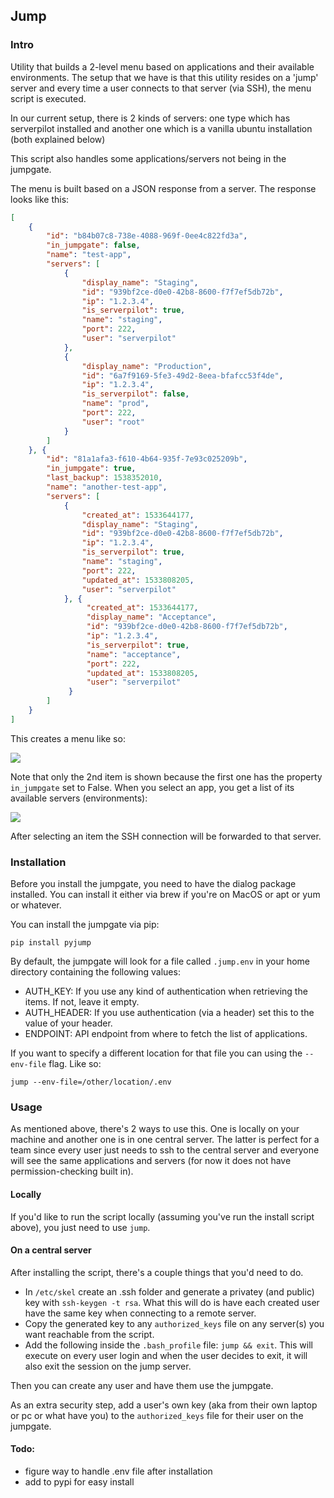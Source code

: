 ## Jump

### Intro 

Utility that builds a 2-level menu based on applications and their available environments. The setup that we have is that
this utility resides on a 'jump' server and every time a user connects to that server (via SSH), the menu script is 
executed. 

In our current setup, there is 2 kinds of servers: one type which has serverpilot installed and another one which is 
a vanilla ubuntu installation (both explained below)

This script also handles some applications/servers not being in the jumpgate.

The menu is built based on a JSON response from a server. The response looks like this:

```json
[
    {
        "id": "b84b07c8-738e-4088-969f-0ee4c822fd3a",
        "in_jumpgate": false,
        "name": "test-app",
        "servers": [
            {
                "display_name": "Staging",
                "id": "939bf2ce-d0e0-42b8-8600-f7f7ef5db72b",
                "ip": "1.2.3.4",
                "is_serverpilot": true,
                "name": "staging",
                "port": 222,
                "user": "serverpilot"
            },
            {
                "display_name": "Production",
                "id": "6a7f9169-5fe3-49d2-8eea-bfafcc53f4de",
                "ip": "1.2.3.4",
                "is_serverpilot": false,
                "name": "prod",
                "port": 222,
                "user": "root"
            }
        ]
    }, {
        "id": "81a1afa3-f610-4b64-935f-7e93c025209b",
        "in_jumpgate": true,
        "last_backup": 1538352010,
        "name": "another-test-app",
        "servers": [
            {
                "created_at": 1533644177,
                "display_name": "Staging",
                "id": "939bf2ce-d0e0-42b8-8600-f7f7ef5db72b",
                "ip": "1.2.3.4",
                "is_serverpilot": true,
                "name": "staging",
                "port": 222,
                "updated_at": 1533808205,
                "user": "serverpilot"
            }, {
                 "created_at": 1533644177,
                 "display_name": "Acceptance",
                 "id": "939bf2ce-d0e0-42b8-8600-f7f7ef5db72b",
                 "ip": "1.2.3.4",
                 "is_serverpilot": true,
                 "name": "acceptance",
                 "port": 222,
                 "updated_at": 1533808205,
                 "user": "serverpilot"
             }
        ]
    }
]
```

This creates a menu like so:

![](docs/img/app-menu.png)

Note that only the 2nd item is shown because the first one has the property `in_jumpgate` set to False. When you select
an app, you get a list of its available servers (environments):

![](docs/img/env-menu.png)

After selecting an item the SSH connection will be forwarded to that server.


### Installation

Before you install the jumpgate, you need to have the dialog package installed. You can install it either via brew if 
you're on MacOS or apt or yum or whatever.

You can install the jumpgate via pip:

`pip install pyjump`

By default, the jumpgate will look for a file called `.jump.env` in your home directory containing the following values:

- AUTH_KEY: If you use any kind of authentication when retrieving the items. If not, leave it empty.
- AUTH_HEADER: If you use authentication (via a header) set this to the value of your header.
- ENDPOINT: API endpoint from where to fetch the list of applications.

If you want to specify a different location for that file you can using the `--env-file` flag. Like so:

`jump --env-file=/other/location/.env`

### Usage

As mentioned above, there's 2 ways to use this. One is locally on your machine and another one is in one central server.
The latter is perfect for a team since every user just needs to ssh to the central server and everyone will see the same
applications and servers (for now it does not have permission-checking built in). 

#### Locally

If you'd like to run the script locally (assuming you've run the install script above), you just need to use `jump`.

#### On a central server

After installing the script, there's a couple things that you'd need to do.

- In `/etc/skel` create an .ssh folder and generate a privatey (and public) key with `ssh-keygen -t rsa`. What this will
do is have each created user have the same key when connecting to a remote server.
- Copy the generated key to any `authorized_keys` file on any server(s) you want reachable from the script.
- Add the following inside the `.bash_profile` file: `jump && exit`. This will execute on every user login
and when the user decides to exit, it will also exit the session on the jump server. 

Then you can create any user and have them use the jumpgate.

As an extra security step, add a user's own key (aka from their own laptop or pc or what have you) to the `authorized_keys`
file for their user on the jumpgate.

#### Todo:

- figure way to handle .env file after installation
- add to pypi for easy install
